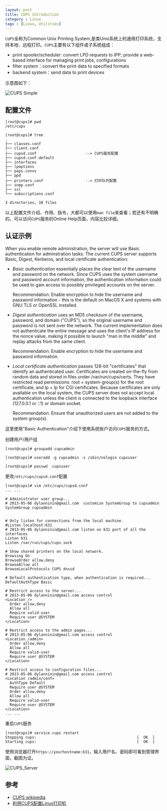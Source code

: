 ```yaml
---
layout: post
title: CUPS Introduction
category : Linux
tags : [Linux, Utilities]
---
```


`CUPS`全称为Common Unix Printing System,是类Unix系统上的通用打印系统，支持本地、远程打印。`CUPS`主要有以下组件或子系统组成：

* print spooler/scheduler: convert LPD requests to IPP; provide a web-based interface for managing print jobs, configurations
* filter system：convert the print data to specified formats
* backend system：send data to print devices

示意图如下：

![CUPS Simple](https://upload.wikimedia.org/wikipedia/commons/6/64/Cups_simple.svg)

## 配置文件

	[root@cups]# pwd
	/etc/cups

	[root@cups]# tree 
	.
	├── classes.conf					
	├── client.conf
	├── cupsd.conf						--> CUPS服务配置
	├── cupsd.conf.default
	├── interfaces
	├── lpoptions
	├── paps.convs
	├── ppd
	├── printers.conf					--> 打印队列配置
	├── snmp.conf
	├── ssl
	└── subscriptions.conf
	
	3 directories, 10 files

以上配置文件介绍、作用、指令，大都可以使用`man file`来查看；若还有不明确的，可以访问`CUPS`服务的Online Help页面，内容比较详细。

## 认证示例

When you enable remote administration, the server will use Basic authentication for adminstration tasks. The current CUPS server supports Basic, Digest, Kerberos, and local certificate authentication:

* *Basic authentication* essentially places the clear text of the username and password on the network.
Since CUPS uses the system username and password account information, the authentication information could be used to gain access to possibly privileged accounts on the server.

	Recommendation: Enable encryption to hide the username and password information - this is the default on MacOS X and systems with GNU TLS or OpenSSL installed.

* *Digest authentication* uses an MD5 checksum of the username, password, and domain ("CUPS"), so the original username and password is not sent over the network.
The current implementation does not authenticate the entire message and uses the client's IP address for the nonce value, making it possible to launch "man in the middle" and replay attacks from the same client.

	Recommendation: Enable encryption to hide the username and password information.

* *Local certificate authentication* passes 128-bit "certificates" that identify an authenticated user. Certificates are created on-the-fly from random data and stored in files under /var/run/cups/certs. They have restricted read permissions: root + system-group(s) for the root certificate, and lp + lp for CGI certificates.
Because certificates are only available on the local system, the CUPS server does not accept local authentication unless the client is connected to the loopback interface (127.0.0.1 or ::1) or domain socket.

	Recommendation: Ensure that unauthorized users are not added to the system group(s).


这里使用"Basic Authentication"介绍下使用系统账户访问`CUPS`服务的方式。

创建用户/用户组

	[root@cups]# groupadd cupsadmin

	[root@cups]# useradd -g cupsadmin -s /sbin/nologin cupsuser

	[root@cups]# passwd  cupsuser

更改`/etc/cups/cupsd.conf`配置

	[root@cups]# vim /etc/cups/cupsd.conf
	... ...
	
	# Administrator user group...
	# 2013-05-06 dylanninin@gmail.com  customize SystemGroup to cupsadmin
	SystemGroup cupsadmin
	
	
	# Only listen for connections from the local machine.
	#Listen localhost:631
	# 2013-05-06 dylanninin@gmail.com listen on 631 port of all the interfaces
	Listen 631
	Listen /var/run/cups/cups.sock
	
	# Show shared printers on the local network.
	Browsing On
	BrowseOrder allow,deny
	BrowseAllow all
	BrowseLocalProtocols CUPS dnssd
	
	# Default authentication type, when authentication is required...
	DefaultAuthType Basic
	
	# Restrict access to the server...
	# 2013-05-06 dylanninin@gmail.com access control
	<Location />
	  Order allow,deny
	  Allow all
	  Require valid-user
	  Require user @SYSTEM
	</Location>
	
	# Restrict access to the admin pages...
	# 2013-05-06 dylanninin@gmail.com access control
	<Location /admin>
	  Order allow,deny
	  Allow all
	  Require valid-user
	  Require user @SYSTEM
	</Location>
	
	# Restrict access to configuration files...
	# 2013-05-06 dylanninin@gmail.com access control
	<Location /admin/conf>
	  AuthType Default
	  Require user @SYSTEM
	  Order allow,deny
	  Allow all
	  Require valid-user
	  Require user @SYSTEM
	</Location>
	... ...

	
重启`CUPS`服务
	
	[root@cups]# service cups restart
	Stopping cups:                                             [  OK  ]
	Starting cups:                                             [  OK  ]


使用浏览器打开`https://yourhostname:631`，输入用户名、密码即可看到管理界面，截图为证。

![CUPS_Server](http://dylanninin.com/assets/images/2013/cups_server.png)

## 参考

* [CUPS wikipedia](https://en.wikipedia.org/wiki/CUPS)
* [利用CUPS配置Linux打印机](http://vbird.dic.ksu.edu.tw/linux_basic/0610hardware_2.php)
